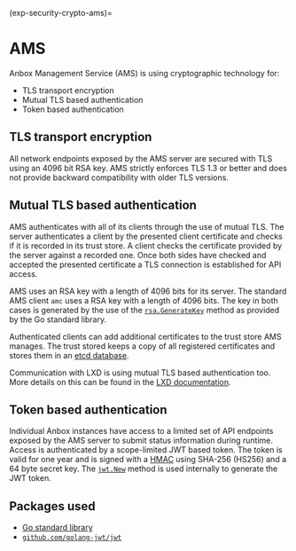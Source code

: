 (exp-security-crypto-ams)=
# AMS

Anbox Management Service (AMS) is using cryptographic technology for:

* TLS transport encryption
* Mutual TLS based authentication
* Token based authentication

## TLS transport encryption

All network endpoints exposed by the AMS server are secured with TLS using an 4096 bit RSA key. AMS strictly enforces TLS 1.3 or better and does not provide backward compatibility with older TLS versions.

## Mutual TLS based authentication

AMS authenticates with all of its clients through the use of mutual TLS. The server authenticates a client by the presented client certificate and checks if it is recorded in its trust store. A client checks the certificate provided by the server against a recorded one. Once both sides have checked and accepted the presented certificate a TLS connection is established for API access.

AMS uses an RSA key with a length of 4096 bits for its server. The standard AMS client `amc` uses a RSA key with a length of 4096 bits. The key in both cases is generated by the use of the [`rsa.GenerateKey`](https://pkg.go.dev/crypto/rsa#GenerateKey) method as provided by the Go standard library.

Authenticated clients can add additional certificates to the trust store AMS manages. The trust stored keeps a copy of all registered certificates and stores them in an [etcd database](https://etcd.io/).

Communication with LXD is using mutual TLS based authentication too. More details on this can be found in the [LXD documentation](https://documentation.ubuntu.com/lxd/en/latest/authentication/).

## Token based authentication

Individual Anbox instances have access to a limited set of API endpoints exposed by the AMS server to submit status information during runtime. Access is authenticated by a scope-limited JWT based token. The token is valid for one year and is signed with a [HMAC](https://www.okta.com/identity-101/hmac/) using SHA-256 (HS256) and a 64 byte secret key. The [`jwt.New`](https://pkg.go.dev/github.com/golang-jwt/jwt/v5#Token) method is used internally to generate the JWT token.

## Packages used

* [Go standard library](https://pkg.go.dev/std)
* [`github.com/golang-jwt/jwt`](https://github.com/golang-jwt/jwt)
